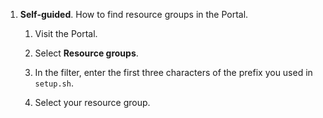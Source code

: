 1. **Self-guided**. How to find resource groups in the Portal.

   1. Visit the Portal.
   
   1. Select **Resource groups**.
   
   1. In the filter, enter the first three characters of the prefix
      you used in `setup.sh`.
      
   1. Select your resource group.
   
